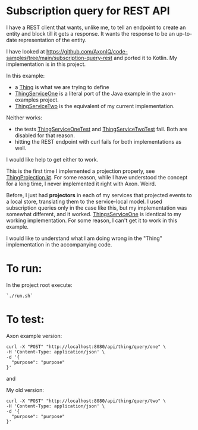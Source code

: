 # Subscription query for REST API

I have a REST client that wants, unlike me, to tell an endpoint to create an entity and block till it gets a response.
It wants the response to be an up-to-date representation of the entity. 

I have looked at https://github.com/AxonIQ/code-samples/tree/main/subscription-query-rest and ported it to Kotlin.
My implementation is in this project.

In this example:
- a [Thing](src/main/kotlin/com/things/one/query/Thing.kt) is what we are trying to define 
- [ThingServiceOne](src/main/kotlin/com/things/one/query/ThingServiceOne.kt) is a literal port of the Java example in the axon-examples project. 
- [ThingServiceTwo](src/main/kotlin/com/things/one/query/ThingServiceTwo.kt) is the equivalent of my current implementation.

Neither works:
- the tests [ThingServiceOneTest](src/test/kotlin/com/things/one/query/ThingServiceOneTest.kt) 
     and [ThingServiceTwoTest](src/test/kotlin/com/things/one/query/ThingServiceTwoTest.kt) fail. Both are disabled
     for that reason.
- hitting the REST endpoint with curl fails for both implementations as well.

I would like help to get either to work.

This is the first time I implemented a projection properly, see [ThingProjection.kt](src/main/kotlin/com/things/one/query/ThingProjection.kt). For some
reason, while I have understood the concept for a long time, I never implemented it right with Axon. Weird.

Before, I just had **projectors** in each of my services that projected events to a local store, translating them to
the service-local model. I used subscription queries only in the case like this, but my implementation was somewhat
different, and it worked. [ThingsServiceOne](src/main/kotlin/com/things/one/query/ThingServiceOne.kt) is identical
to my working implementation. For some reason, I can't get it to work in this example.

I would like to understand what I am doing wrong in the "Thing" implementation in the accompanying code. 

# To run:

In the project root execute:

```shell
`./run.sh`
```

# To test:

Axon example version:

```shell
curl -X "POST" "http://localhost:8080/api/thing/query/one" \
-H 'Content-Type: application/json' \
-d '{
  "purpose": "purpose"
}' 
```
 and 

My old version:

```shell
curl -X "POST" "http://localhost:8080/api/thing/query/two" \
-H 'Content-Type: application/json' \
-d '{
  "purpose": "purpose"
}' 
```

